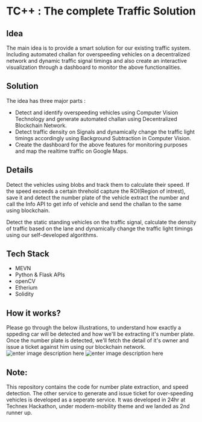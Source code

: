 
# TC++ : The complete Traffic Solution

## Idea

The main idea is to provide a smart solution for our existing traffic system. Including automated challan for overspeeding vehicles on a decentralized network and dynamic traffic signal timings and also create an interactive visualization through a dashboard to monitor the above functionalities.  

## Solution

The idea has three major parts :
- Detect and identify overspeeding vehicles using Computer Vision Technology and generate automated challan using Decentralized Blockchain Network.
- Detect traffic density on Signals and dynamically change the traffic light timings accordingly using Background Subtraction in Computer Vision.
- Create the dashboard for the above features for monitoring purposes and map the realtime traffic on Google Maps.

## Details

Detect the vehicles using blobs and track them to calculate their speed. If the speed exceeds a certain threhold capture the ROI(Region of intrest), save it and detect the number plate of the vehicle extract the number and call the Info API to get info of vehicle and send the challan to the same using blockchain. 

Detect the static standing vehicles on the traffic signal, calculate the density of traffic based on the lane and dynamically change the traffic light timings using our self-developed algorithms.

## Tech Stack

- MEVN
- Python & Flask APIs
- openCV
- Etherium
- Solidity

## How it works?
Please go through the below illustrations, to understand how exactly a sppeding car will be detected and how we'll be extracting it's number plate. Once the number plate is detected, we'll fetch the detail of it's owner and issue a ticket against him using our blockchain network.
![enter image description here](https://docs.openvinotoolkit.org/2019_R3.1/vehicle-license-plate-detection-barrier-0106.jpeg)
![enter image description here](https://www.pyimagesearch.com/wp-content/uploads/2019/12/neighborhood_speed_physics_not_cal-768x573.jpg)

## Note:
This repository contains the code for number plate extraction, and speed detection. The other service to generate and issue ticket for over-speeding vehicles is developed as a seperate service. It was developed in 24hr at Technex Hackathon, under modern-mobility theme and we landed as 2nd runner up. 
